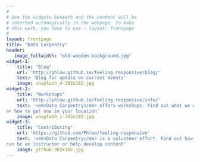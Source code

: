 ```yaml
---
#
# Use the widgets beneath and the content will be
# inserted automagically in the webpage. To make
# this work, you have to use › layout: frontpage
#
layout: frontpage
title: "Data Carpentry"
header:
   image_fullwidth: "old-wooden-background.jpg"
widget-1:
    title: "Blog"
    url: 'http://phlow.github.io/feeling-responsive/blog/'
    text: 'Blog for update on current events'
    image: unsplash_4-303x182.jpg
widget-2:
    title: "Workshops"
    url: 'http://phlow.github.io/feeling-responsive/info/'
    text: '<em>Data Carpentry</em> offers workshops. Find out what we offer
or how to get one in your location'
    image: unsplash_1-303x182.jpg
widget-3:
    title: "Contributing"
    url: 'https://github.com/Phlow/feeling-responsive'
    text: '<em>Data Carpentry</em> is a volunteer effort. Find out how you 
can be an instructor or help develop content'
    image: github-303x182.jpg
---
```


<!--
<div id="videoModal" class="reveal-modal large" data-reveal="">
  <div class="flex-video widescreen vimeo" style="display: block;">
    <iframe width="1280" height="720" src="https://www.youtube.com/embed/3b5zCFSmVvU" frameborder="0" allowfullscreen></iframe>
  </div>
  <a class="close-reveal-modal">&#215;</a>
</div>
-->